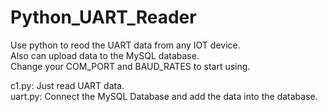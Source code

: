 # Python_UART_Reader
Use python to reod the UART data from any IOT device.  
Also can upload data to the MySQL database.  
Change your COM_PORT and BAUD_RATES to start using.  

c1.py: Just read UART data.  
uart.py: Connect the MySQL Database and add the data into the database.
